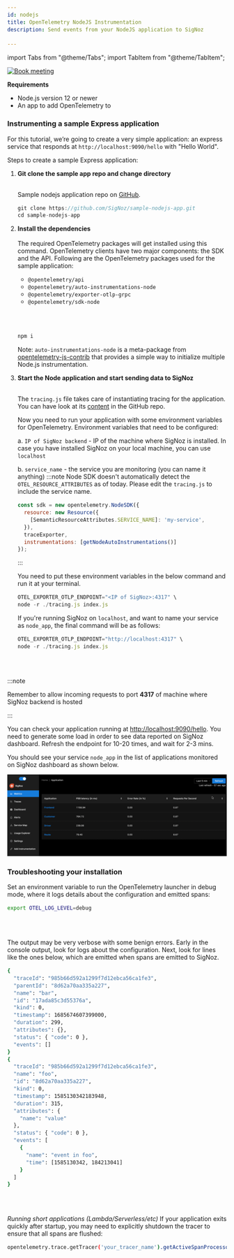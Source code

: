 ```yaml
---
id: nodejs
title: OpenTelemetry NodeJS Instrumentation
description: Send events from your NodeJS application to SigNoz

---
```


import Tabs from "@theme/Tabs";
import TabItem from "@theme/TabItem";

<p align="center">

[![Book meeting](/img/docs/ZoomCTA1.png)](https://calendly.com/pranay-signoz/instrumentation-office-hrs)

</p>


**Requirements**

- Node.js version 12 or newer
- An app to add OpenTelemetry to

### Instrumenting a sample Express application

For this tutorial, we’re going to create a very simple application: an express service that responds at `http://localhost:9090/hello` with "Hello World".
 
Steps to create a sample Express application:


1. **Git clone the sample app repo and change directory**<br></br>
   
   Sample nodejs application repo on <a href = "https://github.com/SigNoz/sample-nodejs-app" rel="noopener noreferrer nofollow" target="_blank" >GitHub</a>.

   ```jsx
   git clone https://github.com/SigNoz/sample-nodejs-app.git
   cd sample-nodejs-app
   ```

2. **Install the dependencies**<br></br>
   The required OpenTelemetry packages will get installed using this command. OpenTelemetry clients have two major components: the SDK and the API. Following are the OpenTelemetry packages used for the sample application:

   - `@opentelemetry/api`
   - `@opentelemetry/auto-instrumentations-node`
   - `@opentelemetry/exporter-otlp-grpc`
   - `@opentelemetry/sdk-node`
   
   <br></br>

   ```jsx
   npm i
   ```

   Note: `auto-instrumentations-node` is a meta-package from <a href = "https://github.com/open-telemetry/opentelemetry-js-contrib/tree/main/metapackages/auto-instrumentations-node" rel="noopener noreferrer nofollow" target="_blank" >opentelemetry-js-contrib</a> that provides a simple way to initialize multiple Node.js instrumentation. 


3. **Start the Node application and start sending data to SigNoz**<br></br>

    The `tracing.js` file takes care of instantiating tracing for the application. You can have look at its <a href = "https://github.com/SigNoz/sample-nodejs-app/blob/master/tracing.js" rel="noopener noreferrer nofollow" target="_blank" >content</a> in the GitHub repo.
   
    Now you need to run your application with some environment variables for OpenTelemetry. Environment variables that need to be configured:

    a. `IP of SigNoz backend` - IP of the machine where SigNoz is installed. In case you have installed SigNoz on your local machine, you can use `localhost`

    b. `service_name` - the service you are monitoring (you can name it anything)
    :::note
      Node SDK doesn't automatically detect the `OTEL_RESOURCE_ATTRIBUTES` as of today. Please edit the
      `tracing.js` to include the service name.
      ```js
      const sdk = new opentelemetry.NodeSDK({
        resource: new Resource({
          [SemanticResourceAttributes.SERVICE_NAME]: 'my-service',
        }),
        traceExporter,
        instrumentations: [getNodeAutoInstrumentations()]
      });
      ```

    :::
   
   
    You need to put these environment variables in the below command and run it at your terminal.
  
    ```jsx
    OTEL_EXPORTER_OTLP_ENDPOINT="<IP of SigNoz>:4317" \
    node -r ./tracing.js index.js
    ```

    If you're running SigNoz on `localhost`, and want to name your service as `node_app`, the final command will be as follows:

    ```jsx
    OTEL_EXPORTER_OTLP_ENDPOINT="http://localhost:4317" \
    node -r ./tracing.js index.js
    ```
    <br></br>

:::note

Remember to allow incoming requests to port **4317** of machine where SigNoz backend is hosted

:::

   You can check your application running at [http://localhost:9090/hello](http://localhost:9090/hello). You need to generate some load in order to see data reported on SigNoz dashboard. Refresh the endpoint for 10-20 times, and wait for 2-3 mins. 
   
   You should see your service `node_app` in the list of applications monitored on SigNoz dashboard as shown below.

   ![nodejs-app-instrumentation](../../static/img/docs/nodejs_app_instrumentation.gif)


### Troubleshooting your installation

Set an environment variable to run the OpenTelemetry launcher in debug mode, where it logs details about the configuration and emitted spans:

```bash
export OTEL_LOG_LEVEL=debug
```

<br></br>

The output may be very verbose with some benign errors. Early in the console output, look for logs about the configuration. Next, look for lines like the ones below, which are emitted when spans are emitted to SigNoz.

```bash
{
  "traceId": "985b66d592a1299f7d12ebca56ca1fe3",
  "parentId": "8d62a70aa335a227",
  "name": "bar",
  "id": "17ada85c3d55376a",
  "kind": 0,
  "timestamp": 1685674607399000,
  "duration": 299,
  "attributes": {},
  "status": { "code": 0 },
  "events": []
}
{
  "traceId": "985b66d592a1299f7d12ebca56ca1fe3",
  "name": "foo",
  "id": "8d62a70aa335a227",
  "kind": 0,
  "timestamp": 1585130342183948,
  "duration": 315,
  "attributes": {
    "name": "value"
  },
  "status": { "code": 0 },
  "events": [
    {
      "name": "event in foo",
      "time": [1585130342, 184213041]
    }
  ]
}
```

<br></br>

_Running short applications (Lambda/Serverless/etc)_
If your application exits quickly after startup, you may need to explicitly shutdown the tracer to ensure that all spans are flushed:

```bash
opentelemetry.trace.getTracer('your_tracer_name').getActiveSpanProcessor().shutdown()
```

<p>&nbsp;</p>

